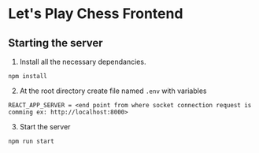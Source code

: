 # Let's Play Chess Frontend
## Starting the server
1. Install all the necessary dependancies.
```
npm install
```
2. At the root directory create file named `.env` with variables
```
REACT_APP_SERVER = <end point from where socket connection request is comming ex: http://localhost:8000>
```
3. Start the server
```
npm run start
```